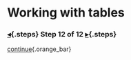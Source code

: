 <div class="top">

# Working with tables
### [◂](command:katapod.loadPage?step11){.steps} Step 12 of 12 [▸](command:katapod.loadPage?step13){.steps}
</div>



[continue](command:katapod.loadPage?finish){.orange_bar}
